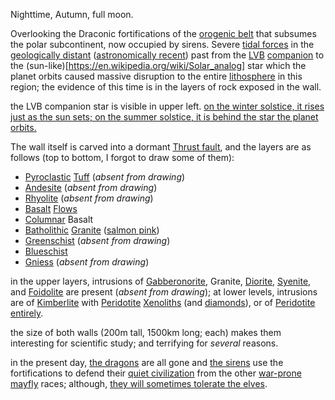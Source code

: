Nighttime, Autumn, full moon.

Overlooking the Draconic fortifications of the
[orogenic belt](https://en.wikipedia.org/wiki/Orogeny)
that subsumes the polar subcontinent, now occupied by sirens. Severe
[tidal forces](https://en.wikipedia.org/wiki/Tidal_force) in the
[geologically distant](https://commons.wikimedia.org/wiki/File:Geologica_time_USGS.png)
([astronomically recent](https://commons.wikimedia.org/wiki/File:CMB_Timeline300_no_WMAP.jpg))
past from the [LVB](https://en.wikipedia.org/wiki/Luminous_blue_variable)
[companion](https://en.wikipedia.org/wiki/Binary_star) to the
(sun-like)[https://en.wikipedia.org/wiki/Solar_analog] star which the
planet orbits caused massive disruption to the entire
[lithosphere](https://en.wikipedia.org/wiki/Lithosphere) in this
region; the evidence of this time is in the layers of rock exposed in the
wall.

the LVB companion star is visible in upper left. [on the winter solstice,
it rises just as the sun sets; on the summer solstice, it is behind the
star the planet orbits.](https://en.wikipedia.org/wiki/Syzygy_(astronomy))

The wall itself is carved into a dormant
[Thrust fault](https://en.wikipedia.org/wiki/Thrust_fault), and the
layers are as follows (top to bottom, I forgot to draw some of them):

- [Pyroclastic](https://en.wikipedia.org/wiki/Pyroclastic_rock) [Tuff](https://en.wikipedia.org/wiki/Tuff) (*absent from drawing*)
- [Andesite](https://en.wikipedia.org/wiki/Andesite) (*absent from drawing*)
- [Rhyolite](https://en.wikipedia.org/wiki/Rhyolite) (*absent from drawing*)
- [Basalt](https://en.wikipedia.org/wiki/Basalt) [Flows](https://en.wikipedia.org/wiki/Lava)
- [Columnar](https://en.wikipedia.org/wiki/Columnar_jointing) Basalt
- [Batholithic](https://en.wikipedia.org/wiki/Batholith) [Granite](https://en.wikipedia.org/wiki/Granite) ([salmon pink](https://en.wikipedia.org/wiki/Orthoclase))
- [Greenschist](https://en.wikipedia.org/wiki/Greenschist) (*absent from drawing*)
- [Blueschist](https://en.wikipedia.org/wiki/Blueschist)
- [Gniess](https://en.wikipedia.org/wiki/Gneiss) (*absent from drawing*)

in the upper layers, intrusions of 
[Gabbero](https://en.wikipedia.org/wiki/Gabbro)[norite](https://en.wikipedia.org/wiki/Norite),
Granite, [Diorite](https://en.wikipedia.org/wiki/Diorite),
[Syenite](https://en.wikipedia.org/wiki/Syenite), and 
[Foidolite](https://en.wikipedia.org/wiki/Foidolite) are present
(*absent from drawing*); at lower
levels, intrusions are of
[Kimberlite](https://en.wikipedia.org/wiki/Kimberlite) with
[Peridotite](https://en.wikipedia.org/wiki/Peridotite) [Xenoliths](https://en.wikipedia.org/wiki/Xenolith)
(and [diamonds](https://www.youtube.com/watch?v=dQw4w9WgXcQ)), or of [Peridotite entirely](https://en.wikipedia.org/wiki/Mantle_(geology)).

the size of both walls (200m tall, 1500km long; each) makes them 
interesting for scientific study; and terrifying for *several* reasons.

in the present day,
[the dragons](https://tvtropes.org/pmwiki/pmwiki.php/Main/TheEmpire) are
all gone and
[the sirens](https://tvtropes.org/pmwiki/pmwiki.php/Main/LaResistance) use
the fortifications to defend their
[quiet civilization](https://tvtropes.org/pmwiki/pmwiki.php/Main/HiddenElfVillage)
from the other
[war-prone](https://tvtropes.org/pmwiki/pmwiki.php/Main/ApeShallNeverKillApe)
[mayfly](https://tvtropes.org/pmwiki/pmwiki.php/Main/LongLived) races;
although,
[they will sometimes tolerate the elves](https://tvtropes.org/pmwiki/pmwiki.php/Main/OurElvesAreBetter).
